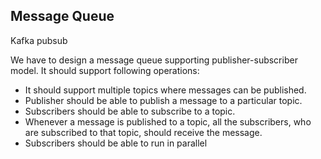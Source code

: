 ## Message Queue
Kafka
pubsub

We have to design a message queue supporting publisher-subscriber model. It should support following operations:
* It should support multiple topics where messages can be published.
* Publisher should be able to publish a message to a particular topic.
* Subscribers should be able to subscribe to a topic.
* Whenever a message is published to a topic, all the subscribers, who are subscribed to that topic, should receive the message.
* Subscribers should be able to run in parallel

